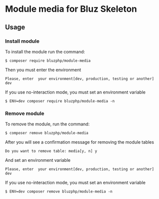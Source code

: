 # Module media for Bluz Skeleton

Usage
-------------------------
### Install module
To install the module run the command:
  

    $ composer require bluzphp/module-media

Then you must enter the environment


    Please, enter  your environment[dev, production, testing or another] dev



If you use no-interaction mode, you must set an environment variable
  

    $ ENV=dev composer require bluzphp/module-media -n


### Remove module
To remove the module, run the command:
    

    $ composer remove bluzphp/module-media


After you will see a confirmation message for removing the module tables

    Do you want to remove table: media[y, n] y

And set an environment variable
    

    Please, enter  your environment[dev, production, testing or another] dev

    
If you use no-interaction mode, you must set an environment variable
  

    $ ENV=dev composer remove bluzphp/module-media -n



    
